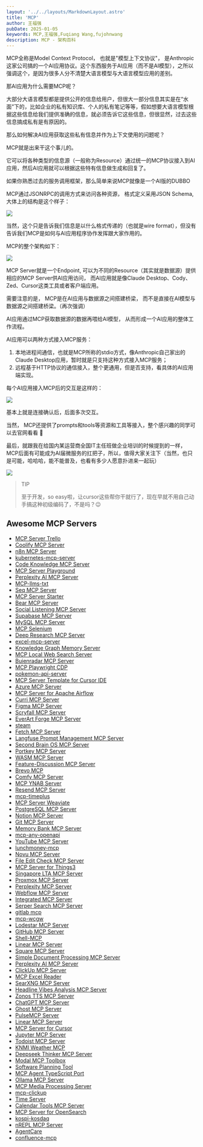 ```yaml
---
layout: '../../layouts/MarkdownLayout.astro'
title: 'MCP'
author: 王福强
pubDate: 2025-01-05
keywords: MCP,王福强,Fuqiang Wang,fujohnwang
description: MCP - 架构百科
---
```



MCP全称是Model Context Protocol， 也就是"模型上下文协议"， 是Anthropic这家公司搞的一个AI应用协议。这个东西服务于AI应用（而不是AI模型），之所以强调这个，是因为很多人分不清楚大语言模型与大语言模型应用的差别。

那AI应用为什么需要MCP呢？

大部分大语言模型都是提供公开的信息给用户，但很大一部分信息其实是在“水面”下的，比如企业的私有知识库、个人的私有笔记等等，假如想要大语言模型根据这些信息给我们提供准确的信息，就必须告诉它这些信息，但很显然，过去这些信息搞成私有是有原因的。

那么如何解决AI应用获取这些私有信息并作为上下文使用的问题呢？

MCP就是出来干这个事儿的。 

它可以将各种类型的信息源（一般称为Resource）通过统一的MCP协议接入到AI应用，然后AI应用就可以根据这些特有信息做生成和回复了。

如果你熟悉过去的服务调用框架，那么简单来说MCP就像是一个AI版的DUBBO

MCP通过JSONRPC的调用方式来访问各种资源， 格式定义采用JSON Schema,大体上的结构是这个样子：

![](./images/mcp-wire-structure.jpg)

当然，这个只是告诉我们信息是以什么格式传递的（也就是wire format），但没有告诉我们MCP是如何与AI应用程序协作发挥跟大家作用的。

MCP的整个架构如下：

![](./images/mcp-arch.jpg)

MCP Server就是一个Endpoint, 可以为不同的Resource（其实就是数据源）提供相应的MCP Server供AI应用访问， 而AI应用就是像Claude Desktop、Cody、Zed、Cursor这类工具或者客户端应用。

需要注意的是， MCP是在AI应用与数据源之间搭建桥梁， 而不是直接在AI模型与数据源之间搭建桥梁。（再次强调）

AI应用通过MCP获取数据源的数据再喂给AI模型， 从而形成一个AI应用的整体工作流程。

AI应用可以两种方式接入MCP服务：

1. 本地进程间通信，也就是MCP所称的stdio方式，像Anthropic自己家出的Claude Desktop应用，暂时就是只支持这种方式接入MCP服务；
2. 远程基于HTTP协议的通信接入，整个更通用，但是否支持，看具体的AI应用端实现。

每个AI应用接入MCP后的交互是这样的：

![](./images/mcp-interactive.jpg)

基本上就是连接确认后，后面多次交互。

当然， MCP还提供了prompts和tools等资源和工具等接入，整个感兴趣的同学可以去官网看看 🤣

最后，就跟我在给国内某运营商全国IT主任班做企业培训的时候提到的一样，MCP后面有可能成为AI届微服务的扛把子，所以，值得大家关注下（当然，也只是可能，哈哈哈，能不能普及，也看有多少人愿意扑进来一起玩）

![](./images/mcp-ms.jpg)

> TIP
>
> 至于开发，so easy啦，让cursor这些帮你干就行了，现在早就不用自己动手搞这种初级编码了，不是吗？😉



## Awesome MCP Servers


- [MCP Server Trello](https://github.com/utopica-dev/mcpserver-trello)
- [Coolify MCP Server](https://github.com/StuMason/coolify-mcp-server)
- [n8n MCP Server](https://github.com/illuminaresolutions/n8n-mcp-server)
- [kubernetes-mcp-server](https://github.com/manusa/kubernetes-mcp-server)
- [Code Knowledge MCP Server](https://github.com/davidvc/code-knowledge-mcptool)
- [MCP Server Playground](https://github.com/psaboia/mcp-server-example)
- [Perplexity AI MCP Server](https://github.com/rileyedwards77/perplexity-mcp-server)
- [MCP-llms-txt](https://github.com/SecretiveShell/MCP-llms-txt)
- [Seq MCP Server](https://github.com/ahmad2x4/mcp-server-seq)
- [MCP Server Starter](https://github.com/GreatAuk/mcp-weather)
- [Bear MCP Server](https://github.com/jkawamoto/mcp-bear)
- [Social Listening MCP Server](https://github.com/fred-em/social-listening)
- [Supabase MCP Server](https://github.com/alexander-zuev/supabase-mcp-server)
- [MySQL MCP Server](https://github.com/kevinwatt/mysql-mcp)
- [MCP Selenium](https://github.com/angiejones/mcp-selenium)
- [Deep Research MCP Server](https://github.com/Ozamatash/deep-research-mcp)
- [excel-mcp-server](https://github.com/haris-musa/excel-mcp-server)
- [Knowledge Graph Memory Server](https://github.com/T1nker-1220/memories-with-lessons-mcp-server)
- [MCP Local Web Search Server](https://github.com/FradSer/mcp-server-local-web-search)
- [Buienradar MCP Server](https://github.com/wpnbos/buienradar-mcp-server)
- [MCP Playwright CDP](https://github.com/lars-hagen/mcp-playwright-cdp)
- [pokemon-api-server](https://github.com/Harnishnava/pokemon-ai)
- [MCP Server Template for Cursor IDE](https://github.com/chrisboden/mcp_template)
- [Azure MCP Server](https://github.com/mashriram/azure_mcp_server)
- [MCP Server for Apache Airflow](https://github.com/yangkyeongmo/mcp-server-apache-airflow)
- [Curri MCP Server](https://github.com/teamcurri/mcp-linear)
- [Figma MCP Server](https://github.com/GLips/Figma-Context-MCP)
- [Scryfall MCP Server](https://github.com/cryppadotta/scryfall-mcp)
- [EverArt Forge MCP Server](https://github.com/nickbaumann98/everart-forge-mcp)
- [steam](https://github.com/dsp/mcp-server-steam)
- [Fetch MCP Server](https://github.com/ExactDoug/mcp-fetch)
- [Langfuse Prompt Management MCP Server](https://github.com/langfuse/mcp-server-langfuse)
- [Second Brain OS MCP Server](https://github.com/umairkamilcodes/secondbrainos-mcp-server)
- [Portkey MCP Server](https://github.com/r-huijts/portkey-admin-mcp-server)
- [WASM MCP Server](https://github.com/beekmarks/mcp-wasm)
- [Feature-Discussion MCP Server](https://github.com/squirrelogic/mcp-feature-discussion)
- [Brevo MCP](https://github.com/apicolet/brevo-mcp)
- [Comfy MCP Server](https://github.com/lalanikarim/comfy-mcp-server)
- [MCP YNAB Server](https://github.com/klauern/mcp-ynab)
- [Resend MCP Server](https://github.com/pontusab/resend-mcp)
- [mcp-timeplus](https://github.com/jovezhong/mcp-timeplus)
- [MCP Server Weaviate](https://github.com/weaviate/mcp-server-weaviate)
- [PostgreSQL MCP Server](https://github.com/vinsidious/mcp-pg-schema)
- [Notion MCP Server](https://github.com/orbit-logistics/notion-mcp-server)
- [Git MCP Server](https://github.com/Sheshiyer/git-mcp-v2)
- [Memory Bank MCP Server](https://github.com/alioshr/memory-bank-mcp)
- [mcp-any-openapi](https://github.com/matthewhand/mcp-openapi-proxy)
- [YouTube MCP Server](https://github.com/kevinwatt/yt-dlp-mcp)
- [lunchmoney-mcp](https://github.com/leafeye/lunchmoney-mcp-server)
- [Novu MCP Server](https://github.com/novuhq/smithery-mcp)
- [File Edit Check MCP Server](https://github.com/8grackles/file-edit-check-server)
- [MCP Server for Things3](https://github.com/drjforrest/mcp-things3)
- [Singapore LTA MCP Server](https://github.com/arjunkmrm/mcp-sg-lta)
- [Proxmox MCP Server](https://github.com/canvrno/ProxmoxMCP)
- [Perplexity MCP Server](https://github.com/wysh3/perplexity-mcp-server)
- [Webflow MCP Server](https://github.com/kapilduraphe/webflow-mcp-server)
- [Integrated MCP Server](https://github.com/patelnav/my-tools-mcp)
- [Serper Search MCP Server](https://github.com/NightTrek/Serper-search-mcp)
- [gitlab mcp](https://github.com/zereight/gitlab-mcp)
- [mcp-wcgw](https://github.com/rusiaaman/wcgw)
- [Lodestar MCP Server](https://github.com/kanlanc/lodestar-mcp)
- [GitHub MCP Server](https://github.com/timbuchinger/mcp-github)
- [Shell-MCP](https://github.com/kevinwatt/shell-mcp)
- [Linear MCP Server](https://github.com/samcfinan/linear-mcp-server)
- [Square MCP Server](https://github.com/Kvadratni/square-mcp)
- [Simple Document Processing MCP Server](https://github.com/cablate/mcp-doc-forge)
- [Perplexity AI MCP Server](https://github.com/fr0ziii/perplexity-mcp-server)
- [ClickUp MCP Server](https://github.com/TaazKareem/clickup-mcp-server)
- [MCP Excel Reader](https://github.com/ArchimedesCrypto/excel-reader-mcp)
- [SearXNG MCP Server](https://github.com/kevinwatt/mcp-server-searxng)
- [Headline Vibes Analysis MCP Server](https://github.com/fred-em/headline-vibes)
- [Zonos TTS MCP Server](https://github.com/PhialsBasement/Zonos-TTS-MCP)
- [ChatGPT MCP Server](https://github.com/Toowiredd/chatgpt-mcp-server)
- [Ghost MCP Server](https://github.com/MFYDev/ghost-mcp)
- [PulseMCP Server](https://github.com/orliesaurus/pulsemcp-server)
- [Linear MCP Server](https://github.com/Iwark/linear-mcp-server)
- [MCP Server for Cursor](https://github.com/AntDX316/MCP-Server)
- [Jupyter MCP Server](https://github.com/datalayer/jupyter-mcp-server)
- [Todoist MCP Server](https://github.com/Chrusic/todoist-mcp-server-extended)
- [KNMI Weather MCP](https://github.com/wolkwork/knmi-mcp)
- [Deepseek Thinker MCP Server](https://github.com/ruixingshi/deepseek-thinker-mcp)
- [Modal MCP Toolbox](https://github.com/philipp-eisen/modal-mcp-toolbox)
- [Software Planning Tool](https://github.com/NightTrek/Software-planning-mcp)
- [MCP Agent TypeScript Port](https://github.com/waldzellai/mcp-agent-ts)
- [Ollama MCP Server](https://github.com/rawveg/ollama-mcp)
- [MCP Media Processing Server](https://github.com/maoxiaoke/mcp-media-processor)
- [mcp-clickup](https://github.com/mikah13/mcp-clickup)
- [Time Server](https://github.com/clssck/mcp-time-server)
- [Calendar Tools MCP Server](https://github.com/cablate/mcp-google-calendar)
- [MCP Server for OpenSearch](https://github.com/ibrooksSDX/mcp-server-opensearch)
- [kospi-kosdaq](https://github.com/dragon1086/kospi-kosdaq-stock-server)
- [nREPL MCP Server](https://github.com/JohanCodinha/nrepl-mcp-server)
- [AgentCare](https://github.com/Kartha-AI/agentcare-mcp)
- [confluence-mcp](https://github.com/zereight/confluence-mcp)








